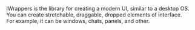 IWrappers is the library for creating a modern UI, similar to a desktop OS. You can create stretchable, draggable, dropped elements of interface.<br>
For example, it can be windows, chats, panels, and other.
